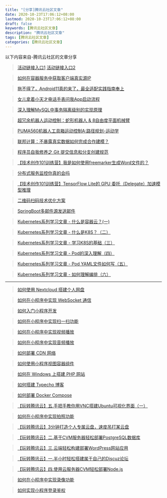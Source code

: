 ```yaml
---
title: "[分享]腾讯云社区文章"
date: 2020-10-23T17:06:12+08:00
lastmod: 2020-10-23T17:06:12+08:00
draft: false
keywords: [腾讯云社区文章]
description: "腾讯云社区文章"
tags: [腾讯云社区文章]
categories: [腾讯云社区文章]
---
```

以下内容来自-腾讯云社区的文章分享
> [活动链接入口1](https://cloud.tencent.com/developer/grocery-stall?invitedUid=7774809)
> [活动链接入口2](https://cloud.tencent.com/developer/grocery-stall?invitedUid=7868241)


> [如何在容器服务中获取客户端真实源IP](https://cloud.tencent.com/developer/article/1721204?sharedUid=7774809)

> [拖不得了，Android11真的来了，最全适配实践指南奉上](https://cloud.tencent.com/developer/article/1706411?sharedUid=7774809)

> [女儿拿着小天才电话手表问我App启动流程](https://cloud.tencent.com/developer/article/1706416?sharedUid=7774809)

> [深入理解MySQL中事务隔离级别的实现原理](https://cloud.tencent.com/developer/article/1708499?sharedUid=7774809)

> [超冗余机器人运动控制：蛇形机器人 & 8自由度平面机械臂](https://cloud.tencent.com/developer/article/1705546?sharedUid=7774809)

> [PUMA560机器人工具箱运动控制A:路径规划-运动学](https://cloud.tencent.com/developer/article/1703835?sharedUid=7774809)

> [联邦计算：不暴露真实数据如何完成合作建模？](https://cloud.tencent.com/developer/article/1705516?sharedUid=7774809)

> [程序员自我修养之 Git 提交信息和分支创建规范](https://cloud.tencent.com/developer/article/1704407?sharedUid=7774809)

> [【技术创作101训练营】我是如何使用freemarker生成Word文件的？](https://cloud.tencent.com/developer/article/1700818?sharedUid=7774809)

> [分布式服务监控你真的会吗](https://cloud.tencent.com/developer/article/1703701?sharedUid=7774809)

> [【技术创作101训练营】TensorFlow Lite的 GPU 委托（Delegate）加速模型推理](https://cloud.tencent.com/developer/article/1703192?sharedUid=7774809)

> [二维码扫码技术优化方案](https://cloud.tencent.com/developer/article/1701704?sharedUid=7774809)


> [SpringBoot多邮件源发送邮件](https://cloud.tencent.com/developer/article/1700441?sharedUid=7774809)

> [Kubernetes系列学习文章 - 什么是容器云？(一)](https://cloud.tencent.com/developer/article/1420288?sharedUid=7774809)

> [Kubernetes系列学习文章 - 什么是K8S？（二）](https://cloud.tencent.com/developer/article/1429218?sharedUid=7774809)

> [Kubernetes系列学习文章 - 学习K8S的基础（三）](https://cloud.tencent.com/developer/article/1431406?sharedUid=7774809)

> [Kubernetes系列学习文章 - Pod的深入理解（四）](https://cloud.tencent.com/developer/article/1443520?sharedUid=7774809)

> [Kubernetes系列学习文章 - Pod YAML文件如何写（五）](https://cloud.tencent.com/developer/article/1478634?sharedUid=7774809)

> [Kubernetes系列学习文章 - 如何理解编排（六）](https://cloud.tencent.com/developer/article/1484774?sharedUid=7774809)
----

> [如何使用 Nextcloud 搭建个人网盘](https://cloud.tencent.com/developer/article/1356789?sharedUid=7868241)

> [如何在小程序中实现 WebSocket 通信](https://cloud.tencent.com/developer/article/1700441?sharedUid=7868241)

> [如何入门小程序开发](https://cloud.tencent.com/developer/article/1360040?sharedUid=7868241)

> [如何在小程序中实现扫一扫功能](https://cloud.tencent.com/developer/article/1361813?sharedUid=7868241)

> [如何在小程序中实现视频播放](https://cloud.tencent.com/developer/article/1362525?sharedUid=7868241)

> [如何在小程序中实现音频播放](https://cloud.tencent.com/developer/article/1362479?sharedUid=7868241)

> [如何部署 CDN 网络](https://cloud.tencent.com/developer/article/1358553?sharedUid=7868241)

> [如何使用小程序视图容器组件](https://cloud.tencent.com/developer/article/1360803?sharedUid=7868241)

> [如何在 Windows 上搭建 PHP 网站](https://cloud.tencent.com/developer/article/1358163?sharedUid=7868241)

> [如何搭建 Typecho 博客](https://cloud.tencent.com/developer/article/1356132?sharedUid=7868241)

> [如何部署 Docker Compose](https://cloud.tencent.com/developer/article/1367665?sharedUid=7868241)

> [【玩转腾讯云】五.手把手教你用VNC搭建Ubuntu可视化界面（一）](https://cloud.tencent.com/developer/article/1609578?sharedUid=7868241)

> [如何在小程序中实现拍照功能](https://cloud.tencent.com/developer/article/1361745?sharedUid=7868241)

> [【玩转腾讯云】3分钟打造个人专属云盘，速度吊打某云盘](https://cloud.tencent.com/developer/article/1609648?sharedUid=7868241)

> [【玩转腾讯云】二.基于CVM服务器轻松部署PostgreSQL数据库](https://cloud.tencent.com/developer/article/1608479?sharedUid=7868241)

> [【玩转腾讯云】三.云端轻松构建部署WordPress网站应用](https://cloud.tencent.com/developer/article/1608906?sharedUid=7868241)

> [【玩转腾讯云】一.半小时轻松搭建属于自己的Discuz论坛](https://cloud.tencent.com/developer/article/1607564?sharedUid=7868241)

> [【玩转腾讯云】四.使用云服务器CVM轻松部署Node.js](https://cloud.tencent.com/developer/article/1609550?sharedUid=7868241)

> [如何在小程序中实现录像功能](https://cloud.tencent.com/developer/article/1361877?sharedUid=7868241)

> [如何实现小程序登录鉴权](https://cloud.tencent.com/developer/article/1360359?sharedUid=7868241)





